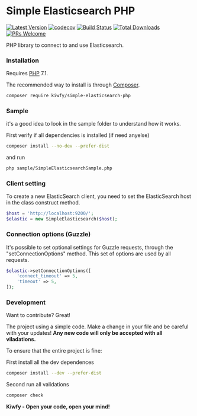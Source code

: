 # Simple Elasticsearch PHP

[![Latest Version](https://img.shields.io/github/v/release/kiwfy/simple-elasticsearch-php.svg?style=flat-square)](https://github.com/kiwfy/simple-elasticsearch-php/releases)
[![codecov](https://codecov.io/gh/kiwfy/simple-elasticsearch-php/branch/master/graph/badge.svg)](https://codecov.io/gh/kiwfy/simple-elasticsearch-php)
[![Build Status](https://img.shields.io/github/workflow/status/kiwfy/simple-elasticsearch-php/CI?label=ci%20build&style=flat-square)](https://github.com/kiwfy/simple-elasticsearch-php/actions?query=workflow%3ACI)
[![Total Downloads](https://img.shields.io/packagist/dt/kiwfy/simple-elasticsearch-php.svg?style=flat-square)](https://packagist.org/packages/kiwfy/simple-elasticsearch-php)
[![PRs Welcome](https://img.shields.io/badge/PRs-welcome-brightgreen.svg?style=flat-square)](http://makeapullrequest.com)

PHP library to connect to and use Elasticsearch.

### Installation

Requires [PHP](https://php.net) 7.1.

The recommended way to install is through [Composer](https://getcomposer.org/).

```sh
composer require kiwfy/simple-elasticsearch-php
```

### Sample

it's a good idea to look in the sample folder to understand how it works.

First verify if all dependencies is installed (if need anyelse)
```sh
composer install --no-dev --prefer-dist
```

and run
```sh
php sample/SimpleElasticsearchSample.php
```
### Client setting

To create a new ElasticSearch client, you need to set the ElasticSearch host in the class construct method.

```php
$host = 'http://localhost:9200/';
$elastic = new SimpleElasticsearch($host);
```

### Connection options (Guzzle)

It's possible to set optional settings for Guzzle requests, through the "setConnectionOptions" method. This set of options are used by all requests.

```php
$elastic->setConnectionOptions([
    'connect_timeout' => 5,
    'timeout' => 5,
]);
```

### Development

Want to contribute? Great!

The project using a simple code.
Make a change in your file and be careful with your updates!
**Any new code will only be accepted with all viladations.**

To ensure that the entire project is fine:

First install all the dev dependences
```sh
composer install --dev --prefer-dist
```

Second run all validations
```sh
composer check
```

**Kiwfy - Open your code, open your mind!**
